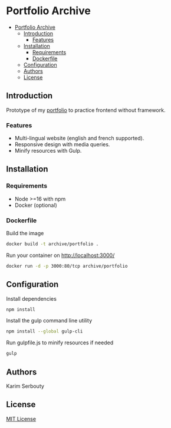 # Portfolio Archive

- [Portfolio Archive](#portfolio-archive)
  - [Introduction](#introduction)
    - [Features](#features)
  - [Installation](#installation)
    - [Requirements](#requirements)
    - [Dockerfile](#dockerfile)
  - [Configuration](#configuration)
  - [Authors](#authors)
  - [License](#license)

## Introduction

Prototype of my [portfolio](https://github.com/kserbouty/portfolio) to practice frontend without framework.

### Features

- Multi-lingual website (english and french supported).
- Responsive design with media queries.
- Minify resources with Gulp.

## Installation

### Requirements

- Node >=16 with npm
- Docker (optional)

### Dockerfile

Build the image

```bash
docker build -t archive/portfolio .
```

Run your container on <http://localhost:3000/>

```bash
docker run -d -p 3000:80/tcp archive/portfolio
```

## Configuration

Install dependencies

```bash
npm install
```

Install the gulp command line utility

```bash
npm install --global gulp-cli
```

Run gulpfile.js to minify resources if needed

```bash
gulp
```

## Authors

Karim Serbouty

## License

[MIT License](./LICENSE.md)
